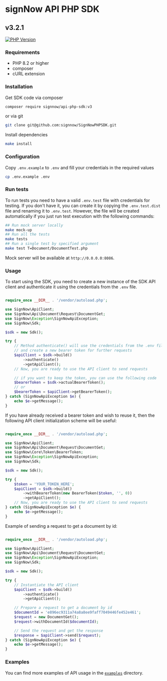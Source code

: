 # signNow API PHP SDK
## v3.2.1

[![PHP Version](https://img.shields.io/badge/supported->=8.2-blue?logo=php)](https://php.net/)

### Requirements
- PHP 8.2 or higher
- composer
- cURL extension

### Installation
Get SDK code via composer
```bash
composer require signnow/api-php-sdk:v3
```
or via git
```bash
git clone git@github.com:signnow/SignNowPHPSDK.git
```
Install dependencies
```bash
make install
```

### Configuration
Copy `.env.example` to `.env` and fill your credentials in the required values
```bash
cp .env.example .env
```

### Run tests
To run tests you need to have a valid `.env.test` file with credentials for testing.
If you don't have it, you can create it by copying the `.env.test.dist` file and renaming it to `.env.test`.
However, the file will be created automatically if you just run test execution with the following commands:
```bash
## Run mock server locally
make mock-up
## Run all the tests
make tests
## Run a single test by specified argument
make test T=Document/DocumentTest.php
```
Mock server will be available at `http://0.0.0.0:8086`.

### Usage
To start using the SDK, you need to create a new instance of the SDK API client and authenticate it using the credentials from the `.env` file.
```php

require_once __DIR__ . '/vendor/autoload.php';

use SignNow\ApiClient;
use SignNow\Api\Document\Request\DocumentGet;
use SignNow\Exception\SignNowApiException;
use SignNow\Sdk;

$sdk = new Sdk();

try {
    // Method authenticate() will use the credentials from the .env file
    // and create a new bearer token for further requests
    $apiClient = $sdk->build()
        ->authenticate()
        ->getApiClient();
    // Now, you are ready to use the API client to send requests

    // if you want to keep the token, you can use the following code
    $bearerToken = $sdk->actualBearerToken();
    // or
    $bearerToken = $apiClient->getBearerToken();
} catch (SignNowApiException $e) {
    echo $e->getMessage();
}
```
If you have already received a bearer token and wish to reuse it, then the following API client initialization scheme will be useful:
```php

require_once __DIR__ . '/vendor/autoload.php';

use SignNow\ApiClient;
use SignNow\Api\Document\Request\DocumentGet;
use SignNow\Core\Token\BearerToken;
use SignNow\Exception\SignNowApiException;
use SignNow\Sdk;

$sdk = new Sdk();

try {
    $token = 'YOUR_TOKEN_HERE';
    $apiClient = $sdk->build()
        ->withBearerToken(new BearerToken($token, '', 0))
        ->getApiClient();
    // Now, you are ready to use the API client to send requests
} catch (SignNowApiException $e) {
    echo $e->getMessage();
}
```
Example of sending a request to get a document by id:
```php

require_once __DIR__ . '/vendor/autoload.php';

use SignNow\ApiClient;
use SignNow\Api\Document\Request\DocumentGet;
use SignNow\Exception\SignNowApiException;
use SignNow\Sdk;

$sdk = new Sdk();

try {
    // Instantiate the API client
    $apiClient = $sdk->build()
        ->authenticate()
        ->getApiClient();

    // Prepare a request to get a document by id
    $documentId = 'e896ec9311a74a8a8ee9faff7049446fe452e461';
    $request = new DocumentGet();
    $request->withDocumentId($documentId);

    // Send the request and get the response
    $response = $apiClient->send($request);
} catch (SignNowApiException $e) {
    echo $e->getMessage();
}
```

### Examples
You can find more examples of API usage in the [`examples`](./examples) directory.
